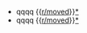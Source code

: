 - qqqq {{[r/moved](r/moved.md)}}[*](((E1h8xzz8K)))
- qqqq {{[r/moved](r/moved.md)}}[*](((E1h8xzz8K)))
